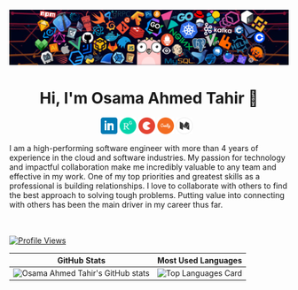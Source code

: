 ![](https://github.com/osamaahmed17/osamaahmed17/blob/main/header_1.png)
<h1 align="center">Hi, I'm Osama Ahmed Tahir 👋</h1>


<p align='center'>
<a href="https://www.linkedin.com/in/osamaahmed17/"><img height="30" src="https://github.com/osamaahmed17/osamaahmed17/blob/main/linkedin.png?raw=true"></a>
<a href="https://www.researchgate.net/profile/Osama-Ahmed-7"><img height="30" src="https://github.com/osamaahmed17/osamaahmed17/blob/main/researchgate.png?raw=true"></a>
<a href="https://topmate.io/osamaahmed17"><img height="30" src="https://github.com/osamaahmed17/osamaahmed17/blob/main/topmate.png?raw=true"><a>
<a href="https://www.credly.com/users/osamaahmed17/badges"><img height="30" src="https://github.com/osamaahmed17/osamaahmed17/blob/main/credly.png?raw=true"><a>
<a  href="https://medium.com/@osamaahmedtahir17"><img  height="30" src="https://github.com/osamaahmed17/osamaahmed17/blob/main/mediumwhite.png?raw=true"></a>&nbsp;&nbsp;
</p>
I am a high-performing software engineer with more than 4 years of experience in the cloud and software industries. My passion for technology and impactful collaboration make me incredibly valuable to any team and effective in my work. One of my top priorities and greatest skills as a professional is building relationships. I love to collaborate with others to find the best approach to solving tough problems. Putting value into connecting with others has been the main driver in my career thus far.


<br/><br/>
[![Profile Views](https://komarev.com/ghpvc/?username=osamaahmed17&color=blue&style=plastic)](https://github.com/osamaahmed17) <br>



| GitHub Stats | Most Used Languages |
| ------------- | ------------- |
| ![Osama Ahmed Tahir's GitHub stats](https://github-readme-stats.vercel.app/api?username=osamaahmed17&show_icons=true)  | ![Top Languages Card](https://github-readme-stats.vercel.app/api/top-langs/?username=osamaahmed17&layout=compact) |

